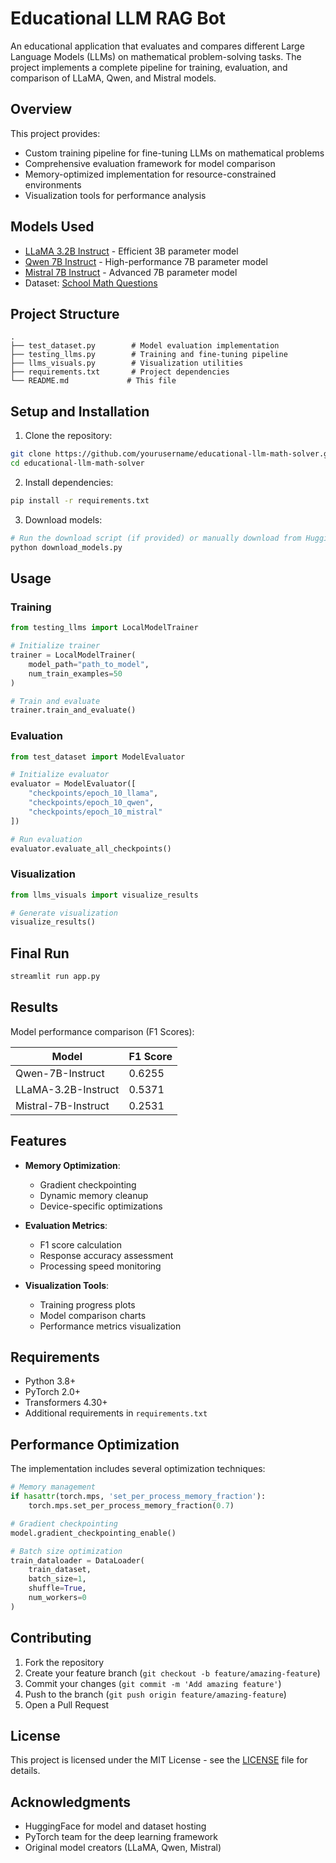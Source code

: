 # Educational LLM RAG Bot

An educational application that evaluates and compares different Large Language Models (LLMs) on mathematical problem-solving tasks. The project implements a complete pipeline for training, evaluation, and comparison of LLaMA, Qwen, and Mistral models.

## Overview

This project provides:
- Custom training pipeline for fine-tuning LLMs on mathematical problems
- Comprehensive evaluation framework for model comparison
- Memory-optimized implementation for resource-constrained environments
- Visualization tools for performance analysis

## Models Used

- [LLaMA 3.2B Instruct](https://huggingface.co/bartowski/Llama-3.2-3B-Instruct-GGUF) - Efficient 3B parameter model
- [Qwen 7B Instruct](https://huggingface.co/Qwen/Qwen2-7B-Instruct-GGUF/tree/main) - High-performance 7B parameter model
- [Mistral 7B Instruct](https://huggingface.co/TheBloke/Mistral-7B-Instruct-v0.1-GGUF/tree/main) - Advanced 7B parameter model
- Dataset: [School Math Questions](https://huggingface.co/datasets/higgsfield/school-math-questions)

## Project Structure

```
.
├── test_dataset.py        # Model evaluation implementation
├── testing_llms.py        # Training and fine-tuning pipeline
├── llms_visuals.py        # Visualization utilities
├── requirements.txt       # Project dependencies
└── README.md             # This file
```

## Setup and Installation

1. Clone the repository:
```bash
git clone https://github.com/yourusername/educational-llm-math-solver.git
cd educational-llm-math-solver
```

2. Install dependencies:
```bash
pip install -r requirements.txt
```

3. Download models:
```bash
# Run the download script (if provided) or manually download from HuggingFace
python download_models.py
```

## Usage

### Training
```python
from testing_llms import LocalModelTrainer

# Initialize trainer
trainer = LocalModelTrainer(
    model_path="path_to_model",
    num_train_examples=50
)

# Train and evaluate
trainer.train_and_evaluate()
```

### Evaluation
```python
from test_dataset import ModelEvaluator

# Initialize evaluator
evaluator = ModelEvaluator([
    "checkpoints/epoch_10_llama",
    "checkpoints/epoch_10_qwen",
    "checkpoints/epoch_10_mistral"
])

# Run evaluation
evaluator.evaluate_all_checkpoints()
```

### Visualization
```python
from llms_visuals import visualize_results

# Generate visualization
visualize_results()
```
## Final Run
```bash
streamlit run app.py
```

## Results

Model performance comparison (F1 Scores):

| Model | F1 Score |
|-------|----------|
| Qwen-7B-Instruct | 0.6255 |
| LLaMA-3.2B-Instruct | 0.5371 |
| Mistral-7B-Instruct | 0.2531 |

## Features

- **Memory Optimization**:
  - Gradient checkpointing
  - Dynamic memory cleanup
  - Device-specific optimizations

- **Evaluation Metrics**:
  - F1 score calculation
  - Response accuracy assessment
  - Processing speed monitoring

- **Visualization Tools**:
  - Training progress plots
  - Model comparison charts
  - Performance metrics visualization

## Requirements

- Python 3.8+
- PyTorch 2.0+
- Transformers 4.30+
- Additional requirements in `requirements.txt`

## Performance Optimization

The implementation includes several optimization techniques:

```python
# Memory management
if hasattr(torch.mps, 'set_per_process_memory_fraction'):
    torch.mps.set_per_process_memory_fraction(0.7)

# Gradient checkpointing
model.gradient_checkpointing_enable()

# Batch size optimization
train_dataloader = DataLoader(
    train_dataset, 
    batch_size=1,
    shuffle=True,
    num_workers=0
)
```

## Contributing

1. Fork the repository
2. Create your feature branch (`git checkout -b feature/amazing-feature`)
3. Commit your changes (`git commit -m 'Add amazing feature'`)
4. Push to the branch (`git push origin feature/amazing-feature`)
5. Open a Pull Request

## License

This project is licensed under the MIT License - see the [LICENSE](LICENSE) file for details.

## Acknowledgments

- HuggingFace for model and dataset hosting
- PyTorch team for the deep learning framework
- Original model creators (LLaMA, Qwen, Mistral)
